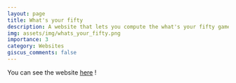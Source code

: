 ```yaml
---
layout: page
title: What's your fifty
description: A website that lets you compute the what's your fifty game.
img: assets/img/whats_your_fifty.png
importance: 3
category: Websites
giscus_comments: false
---
```


You can see the website [here](https://whatsyourfifty.com/) !

